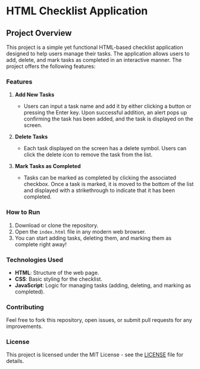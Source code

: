 
# HTML Checklist Application

## Project Overview

This project is a simple yet functional HTML-based checklist application designed to help users manage their tasks. The application allows users to add, delete, and mark tasks as completed in an interactive manner. The project offers the following features:

### Features

1. **Add New Tasks**
   - Users can input a task name and add it by either clicking a button or pressing the Enter key. Upon successful addition, an alert pops up confirming the task has been added, and the task is displayed on the screen.

2. **Delete Tasks**
   - Each task displayed on the screen has a delete symbol. Users can click the delete icon to remove the task from the list.

3. **Mark Tasks as Completed**
   - Tasks can be marked as completed by clicking the associated checkbox. Once a task is marked, it is moved to the bottom of the list and displayed with a strikethrough to indicate that it has been completed.

### How to Run

1. Download or clone the repository.
2. Open the `index.html` file in any modern web browser.
3. You can start adding tasks, deleting them, and marking them as complete right away!

### Technologies Used

- **HTML**: Structure of the web page.
- **CSS**: Basic styling for the checklist.
- **JavaScript**: Logic for managing tasks (adding, deleting, and marking as completed).

### Contributing

Feel free to fork this repository, open issues, or submit pull requests for any improvements.

### License

This project is licensed under the MIT License - see the [LICENSE](LICENSE) file for details.

